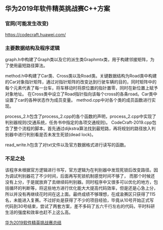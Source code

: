 ## 华为2019年软件精英挑战赛C++方案

### 官网(可能发生改变)
https://codecraft.huawei.com/

### 主要数据结构及程序逻辑
graph.h中构建了Graph类以及它的派生类Graphmtx类，用于构建邻接矩阵，为了使用最短路径算法。

method.h中构建了Car类、Cross类以及Road类。关键数据结构为Road类中构建的Car对象指针矩阵，通过对指针矩阵的改变达到行驶车辆的目的，同时矩阵中的每个元素代表了每一台车，将车移动时将原位置的指针置零，同时在新位置上赋予对象地址。
在Cross类中设立了Road指针指向该每个cross的各条road。Car类中设置了car的各种状态作为成员变量。
method.cpp中对各个类的成员函数进行实现。

process_2.h包含了process_2.cpp的各个函数的声明，process_2.cpp中实现了判别器规则(交通系统，任务书中指定的各项交通规则)。
CodeCraft-2019.cpp包含了整个流程的脚本。首先通过dijkstra算法找到最短路，再将规划的路径放入判别器中进行判别看是否未发生死锁(dead lock)。

read_write.h包含了对txt文件以及官方数据格式进行读写的函数。

### 不足之处
该程序未根据官方逻辑进行书写，官方逻辑为在判别器中发现死锁后改变路径。因为调试判别器花了不少时间，后面再写死锁机制感觉时间不够了，
而那个时候还没有上分，于是就放弃了去继续码判别器。同时程序中又很多可以优化的地方，包括循环的判断等，将这些地方进行优化能大大提高代码效率，但是还是心急上分，所以并没有再继续花时间在这上面。最终成绩不够理想，在成渝赛区只获得了115名，未能进入复赛。不过好处是获得了不少的项目经验，毕竟从10号开始正式写代码到30号结束，尝试了两套方案，差不多码了五六千行左右的代码，平时科研生活的强度和效率也赶不上这么高。

[华为2019软件精英挑战赛总结](https://blog.csdn.net/yyhhlancelot/article/details/89105435)
